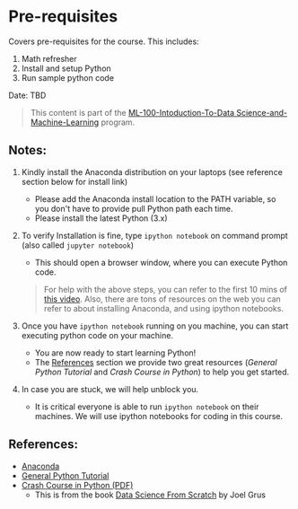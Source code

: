 # Pre-requisites

Covers pre-requisites for the course. This includes:

1. Math refresher
2. Install and setup Python
3. Run sample python code

Date: TBD

> This content is part of the [ML-100-Intoduction-To-Data Science-and-Machine-Learning](http://www.z2datalabs.com/data-science) program.

## Notes:

1. Kindly install the Anaconda distribution on your laptops (see reference section below for install link)
    - Please add the Anaconda install location to the PATH variable, so you don't have to provide pull Python path each time.
    - Please install the latest Python  (3.x)

2. To verify Installation is fine, type `ipython notebook` on command prompt (also called `jupyter notebook`)
    - This should open a browser window, where you can execute Python code.

    > For help with the above steps, you can refer to the first 10 mins of [this video](https://www.youtube.com/watch?v=Q0jGAZAdZqM). Also, there are tons of resources on the web you can refer to about installing Anaconda, and using ipython notebooks.


3. Once you have `ipython notebook` running on you machine, you can start executing python code on your machine.
    - You are now ready to start learning Python!
    - The [References](#References) section we provide two great resources (*General Python Tutorial* and *Crash Course in Python*) to help you get started.

4. In case you are stuck, we will help unblock you.
    - It is critical everyone is able to run `ipython notebook` on their machines. We will use ipython notebooks for coding in this course.

## References:

- [Anaconda](https://www.continuum.io/downloads)
- [General Python Tutorial](http://cs231n.github.io/python-numpy-tutorial/)
- [Crash Course in Python (PDF)](resources/crashcoursepython.pdf)
    - This is from the book [Data Science From Scratch](https://www.amazon.com/Data-Science-Scratch-Principles-Python/dp/149190142X) by Joel Grus
